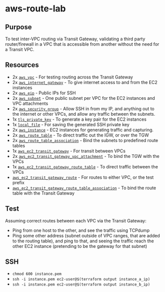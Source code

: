 # aws-route-lab

## Purpose
To test inter-VPC routing via Transit Gateway, validating a third party router/firewall in a VPC that is accessible from another without the need for a Transit VPC.

## Resources
- 2x [`aws_vpc`](https://www.terraform.io/docs/providers/aws/r/vpc.html) - For testing routing across the Transit Gateway
- 2x [`aws_internet_gateway`](https://www.terraform.io/docs/providers/aws/r/internet_gateway.html) - To give internet access to and from the EC2 instances
- 2x [`aws_eip`](https://www.terraform.io/docs/providers/aws/r/eip.html) - Public IPs for SSH
- 2x [`aws_subnet`](https://www.terraform.io/docs/providers/aws/r/subnet.html) - One public subnet per VPC for the EC2 instances and VPC attachments
- 2x [`aws_security_group`](https://www.terraform.io/docs/providers/aws/r/security_group.html) - Allow SSH in from my IP, and anything out to the internet or other VPCs, and allow any traffic between the subnets.
- 1x [`tls_private_key`](https://www.terraform.io/docs/providers/tls/r/private_key.html) - To generate a key pair for the EC2 instances
- 1x [`local_file`](https://www.terraform.io/docs/providers/local/r/file.html) - For saving the generated SSH private key
- 2x [`aws_instance`](https://www.terraform.io/docs/providers/aws/r/instance.html) - EC2 instances for generating traffic and capturing.
- 2x [`aws_route_table`](https://www.terraform.io/docs/providers/aws/r/route_table.html) - To direct traffic out the IGW, or over the TGW
- 2x [`aws_route_table_association`](https://www.terraform.io/docs/providers/aws/r/route_table_association.html) - Bind the subnets to predefined route tables
- 1x [`aws_ec2_transit_gateway`](https://www.terraform.io/docs/providers/aws/r/ec2_transit_gateway.html) - For transit between VPCs
- 2x [`aws_ec2_transit_gateway_vpc_attachment`](https://www.terraform.io/docs/providers/aws/r/ec2_transit_gateway_vpc_attachment.html) - To bind the TGW with the VPCs
- 1x [`aws_ec2_transit_gateway_route_table`](https://www.terraform.io/docs/providers/aws/r/ec2_transit_gateway_route_table.html) - To direct traffic between the VPCs
- [`aws_ec2_transit_gateway_route`](https://www.terraform.io/docs/providers/aws/r/ec2_transit_gateway_route.html) - For routes to either VPC, or the test prefix
- [`aws_ec2_transit_gateway_route_table_association`](https://www.terraform.io/docs/providers/aws/r/ec2_transit_gateway_route_table_association.html) - To bind the route table with the Transit Gateway

## Test
Assuming correct routes between each VPC via the Transit Gateway:
- Ping from one host to the other, and see the traffic using TCPdump
- Ping some other address (subnet outside of VPC ranges, that are added to the routing table), and ping to that, and seeing the traffic reach the other EC2 instance (pretending to be the gateway for that subnet)

## SSH
- `chmod 600 instance.pem`
- `ssh -i instance.pem ec2-user@$(terraform output instance_a_ip)`
- `ssh -i instance.pem ec2-user@$(terraform output instance_b_ip)`
